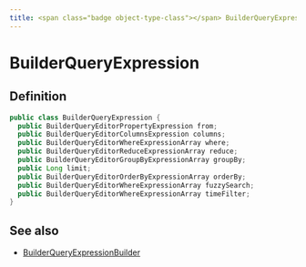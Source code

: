 ```yaml
---
title: <span class="badge object-type-class"></span> BuilderQueryExpression
---
```

# <span class="badge object-type-class"></span> BuilderQueryExpression

## Definition

```java
public class BuilderQueryExpression {
  public BuilderQueryEditorPropertyExpression from;
  public BuilderQueryEditorColumnsExpression columns;
  public BuilderQueryEditorWhereExpressionArray where;
  public BuilderQueryEditorReduceExpressionArray reduce;
  public BuilderQueryEditorGroupByExpressionArray groupBy;
  public Long limit;
  public BuilderQueryEditorOrderByExpressionArray orderBy;
  public BuilderQueryEditorWhereExpressionArray fuzzySearch;
  public BuilderQueryEditorWhereExpressionArray timeFilter;
}
```
## See also

 * <span class="badge builder"></span> [BuilderQueryExpressionBuilder](./builder-BuilderQueryExpressionBuilder.md)
